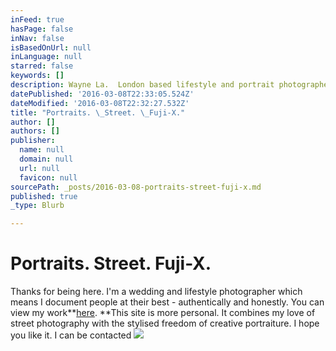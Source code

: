 ```yaml
---
inFeed: true
hasPage: false
inNav: false
isBasedOnUrl: null
inLanguage: null
starred: false
keywords: []
description: Wayne La.  London based lifestyle and portrait photographer
datePublished: '2016-03-08T22:33:05.524Z'
dateModified: '2016-03-08T22:32:27.532Z'
title: "Portraits. \_Street. \_Fuji-X."
author: []
authors: []
publisher:
  name: null
  domain: null
  url: null
  favicon: null
sourcePath: _posts/2016-03-08-portraits-street-fuji-x.md
published: true
_type: Blurb

---
```

# Portraits.  Street.  Fuji-X.

Thanks for being here.  I'm a wedding and lifestyle photographer which means I document people at their best  - authentically and honestly.  You can view my work[][0]**[here][0].  **This site is more personal.  It combines my love of street photography with the stylised freedom of creative portraiture.  I hope you like it.  I can be contacted
![](https://the-grid-user-content.s3-us-west-2.amazonaws.com/0e743522-ca06-4066-a7f0-4338ad3887e4.jpg)

[0]: www.captiv8photography.net